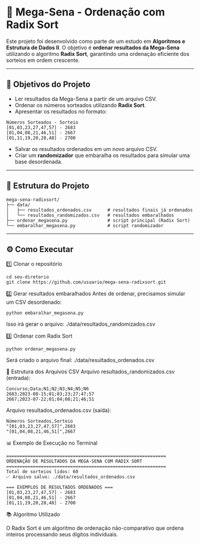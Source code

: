 # 🎲 Mega-Sena - Ordenação com Radix Sort

Este projeto foi desenvolvido como parte de um estudo em **Algoritmos e Estrutura de Dados II**.
O objetivo é **ordenar resultados da Mega-Sena** utilizando o algoritmo **Radix Sort**, garantindo uma ordenação eficiente dos sorteios em ordem crescente.

---

## 📌 Objetivos do Projeto

- Ler resultados da Mega-Sena a partir de um arquivo CSV.
- Ordenar os números sorteados utilizando **Radix Sort**.
- Apresentar os resultados no formato:
```
Números Sorteados - Sorteio
[01,03,23,27,47,57] - 2683
[01,04,08,21,46,51] - 2667
[01,11,19,20,28,48] - 2700
```

- Salvar os resultados ordenados em um novo arquivo CSV.
- Criar um **randomizador** que embaralha os resultados para simular uma base desordenada.

---

## 📂 Estrutura do Projeto
```
mega-sena-radixsort/
├── data/
│   ├── resultados_ordenados.csv      # resultados finais já ordenados
│   └── resultados_randomizados.csv   # resultados embaralhados
├── ordenar_megasena.py               # script principal (Radix Sort)
└── embaralhar_megasena.py            # script randomizador
```

---

## ⚙️ Como Executar
1️⃣ Clonar o repositório
```
cd seu-diretorio
git clone https://github.com/usuario/mega-sena-radixsort.git
```
2️⃣ Gerar resultados embaralhados
Antes de ordenar, precisamos simular um CSV desordenado:
```
python embaralhar_megasena.py
```
Isso irá gerar o arquivo: ./data/resultados_randomizados.csv

3️⃣ Ordenar com Radix Sort
```
python ordenar_megasena.py
```
Será criado o arquivo final: ./data/resultados_ordenados.csv

🧩 Estrutura dos Arquivos CSV
Arquivo resultados_randomizados.csv (entrada):
```
Concurso;Data;N1;N2;N3;N4;N5;N6
2683;2023-08-15;01;03;23;27;47;57
2667;2023-07-22;01;04;08;21;46;51
```
Arquivo resultados_ordenados.csv (saída):
```
Números Sorteados,Sorteio
"[01,03,23,27,47,57]",2683
"[01,04,08,21,46,51]",2667
```

📊 Exemplo de Execução no Terminal
```
============================================================
ORDENAÇÃO DE RESULTADOS DA MEGA-SENA COM RADIX SORT
============================================================
Total de sorteios lidos: 60
✅ Arquivo salvo: ./data/resultados_ordenados.csv

=== EXEMPLOS DE RESULTADOS ORDENADOS ===
[01,03,23,27,47,57] - 2683
[01,04,08,21,46,51] - 2667
[01,11,19,20,28,48] - 2700
```
📚 Algoritmo Utilizado

O Radix Sort é um algoritmo de ordenação não-comparativo que ordena inteiros processando seus dígitos individuais.